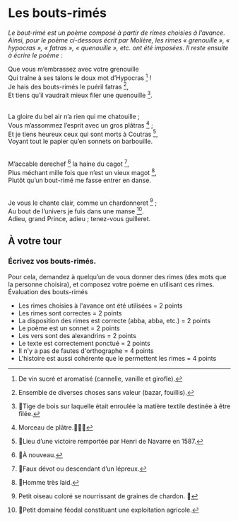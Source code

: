 # Les bouts-rimés

*Le bout-rimé est un poème composé à partir de rimes choisies à l’avance. Ainsi, pour le poème ci-dessous écrit par Molière, les rimes « grenouille », « hypocras », « fatras », « quenouille », etc. ont été imposées. Il reste ensuite à écrire le poème :*

Que vous m’embrassez avec votre grenouille<br />
Qui traîne à ses talons le doux mot d’Hypocras [^1] !<br />
Je hais des bouts-rimés le puéril fatras [^2],<br />
Et tiens qu’il vaudrait mieux filer une quenouille [^3].<br /><br />

La gloire du bel air n’a rien qui me chatouille ;<br />
Vous m’assommez l’esprit avec un gros plâtras [^4] ;<br />
Et je tiens heureux ceux qui sont morts à Coutras [^5],<br />
Voyant tout le papier qu’en sonnets on barbouille.<br /><br />

M’accable derechef [^6] la haine du cagot [^7],<br />
Plus méchant mille fois que n’est un vieux magot [^8],<br />
Plutôt qu’un bout-rimé me fasse entrer en danse.<br /><br />

Je vous le chante clair, comme un chardonneret [^9] ;<br />
Au bout de l’univers je fuis dans une manse [^10].<br />
Adieu, grand Prince, adieu ; tenez-vous guilleret.

## À votre tour

### Écrivez vos bouts-rimés.
Pour cela, demandez à quelqu’un de vous donner des rimes (des mots que la personne choisira), et composez votre poème en utilisant ces rimes.
Évaluation des bouts-rimés

- Les rimes choisies à l'avance ont été utilisées = 2 points
- Les rimes sont correctes = 2 points
- La disposition des rimes est correcte (abba, abba, etc.) = 2 points
- Le poème est un sonnet = 2 points
- Les vers sont des alexandrins = 2 points
- Le texte est correctement ponctué = 2 points
- Il n'y a pas de fautes d'orthographe = 4 points
- L'histoire est aussi cohérente que le permettent les rimes = 4 points

[^1]: De vin sucré et aromatisé (cannelle, vanille et girofle).
[^2]: Ensemble de diverses choses sans valeur (bazar, fouillis).
[^3]: Tige de bois sur laquelle était enroulée la matière textile destinée à être filée.
[^4]: Morceau de plâtre.
[^5]: Lieu d’une victoire remportée par Henri de Navarre en 1587. 
[^6]: À nouveau.
[^7]: Faux dévot ou descendant d’un lépreux.
[^8]: Homme très laid.
[^9]: Petit oiseau coloré se nourrissant de graines de chardon. 
[^10]: Petit domaine féodal constituant une exploitation agricole.